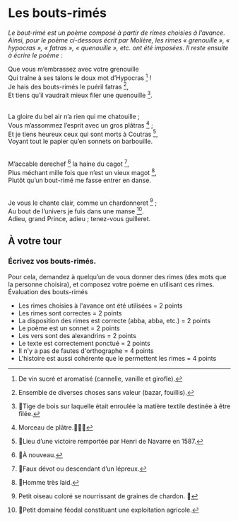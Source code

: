 # Les bouts-rimés

*Le bout-rimé est un poème composé à partir de rimes choisies à l’avance. Ainsi, pour le poème ci-dessous écrit par Molière, les rimes « grenouille », « hypocras », « fatras », « quenouille », etc. ont été imposées. Il reste ensuite à écrire le poème :*

Que vous m’embrassez avec votre grenouille<br />
Qui traîne à ses talons le doux mot d’Hypocras [^1] !<br />
Je hais des bouts-rimés le puéril fatras [^2],<br />
Et tiens qu’il vaudrait mieux filer une quenouille [^3].<br /><br />

La gloire du bel air n’a rien qui me chatouille ;<br />
Vous m’assommez l’esprit avec un gros plâtras [^4] ;<br />
Et je tiens heureux ceux qui sont morts à Coutras [^5],<br />
Voyant tout le papier qu’en sonnets on barbouille.<br /><br />

M’accable derechef [^6] la haine du cagot [^7],<br />
Plus méchant mille fois que n’est un vieux magot [^8],<br />
Plutôt qu’un bout-rimé me fasse entrer en danse.<br /><br />

Je vous le chante clair, comme un chardonneret [^9] ;<br />
Au bout de l’univers je fuis dans une manse [^10].<br />
Adieu, grand Prince, adieu ; tenez-vous guilleret.

## À votre tour

### Écrivez vos bouts-rimés.
Pour cela, demandez à quelqu’un de vous donner des rimes (des mots que la personne choisira), et composez votre poème en utilisant ces rimes.
Évaluation des bouts-rimés

- Les rimes choisies à l'avance ont été utilisées = 2 points
- Les rimes sont correctes = 2 points
- La disposition des rimes est correcte (abba, abba, etc.) = 2 points
- Le poème est un sonnet = 2 points
- Les vers sont des alexandrins = 2 points
- Le texte est correctement ponctué = 2 points
- Il n'y a pas de fautes d'orthographe = 4 points
- L'histoire est aussi cohérente que le permettent les rimes = 4 points

[^1]: De vin sucré et aromatisé (cannelle, vanille et girofle).
[^2]: Ensemble de diverses choses sans valeur (bazar, fouillis).
[^3]: Tige de bois sur laquelle était enroulée la matière textile destinée à être filée.
[^4]: Morceau de plâtre.
[^5]: Lieu d’une victoire remportée par Henri de Navarre en 1587. 
[^6]: À nouveau.
[^7]: Faux dévot ou descendant d’un lépreux.
[^8]: Homme très laid.
[^9]: Petit oiseau coloré se nourrissant de graines de chardon. 
[^10]: Petit domaine féodal constituant une exploitation agricole.